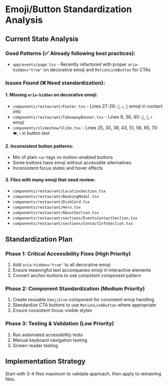 # Emoji/Button Standardization Analysis

## Current State Analysis

### Good Patterns (✅ Already following best practices):
- `app/events/page.tsx` - Recently refactored with proper `aria-hidden="true"` on decorative emoji and `MotionLinkButton` for CTAs

### Issues Found (❌ Need standardization):

#### 1. Missing `aria-hidden` on decorative emoji:
- `components/restaurant/Footer.tsx` - Lines 27-29: `📍`, `📞`, `📧` emoji in contact info
- `components/restaurant/TakeawayBanner.tsx` - Lines 9, 36, 40: `🥡`, `🚗`, `📞` emoji 
- `components/slideshow/Slide.tsx` - Lines 25, 30, 38, 43, 51, 56, 65, 70: `🍽️`, `📞` in button text

#### 2. Inconsistent button patterns:
- Mix of plain `<a>` tags vs motion-enabled buttons
- Some buttons have emoji without accessible alternatives
- Inconsistent focus states and hover effects

#### 3. Files with many emoji that need review:
- `components/restaurant/LocationSection.tsx`
- `components/restaurant/BookingModal.tsx` 
- `components/restaurant/DishCard.tsx`
- `components/restaurant/Hero.tsx`
- `components/restaurant/AboutSection.tsx`
- `components/restaurant/sections/EventsContactSection.tsx`
- `components/restaurant/sections/ContactInfoSection.tsx`

## Standardization Plan

### Phase 1: Critical Accessibility Fixes (High Priority)
1. Add `aria-hidden="true"` to all decorative emoji
2. Ensure meaningful text accompanies emoji in interactive elements
3. Convert anchor-buttons to use consistent component pattern

### Phase 2: Component Standardization (Medium Priority) 
1. Create reusable `EmojiIcon` component for consistent emoji handling
2. Standardize CTA buttons to use `MotionLinkButton` where appropriate
3. Ensure consistent focus-visible styles

### Phase 3: Testing & Validation (Low Priority)
1. Run automated accessibility tests
2. Manual keyboard navigation testing
3. Screen reader testing

## Implementation Strategy
Start with 3-4 files maximum to validate approach, then apply to remaining files.